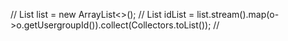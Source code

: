 <!--
 * @Author: wjn
 * @Date: 2020-07-23 18:04:25
 * @LastEditors: wjn
 * @LastEditTime: 2020-07-23 18:04:26
--> 

//        List<UsergroupUser> list = new ArrayList<>();
//        List<String> idList =  list.stream().map(o->o.getUsergroupId()).collect(Collectors.toList());
//